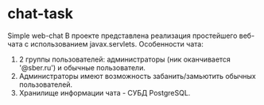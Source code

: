 # chat-task
Simple web-chat
В проекте представлена реализация простейшего веб-чата с использованием javax.servlets.
Особенности чата:
1. 2 группы пользователей: администраторы (ник оканчивается '@sber.ru') и обычные пользователи.
2. Администраторы имеют возможность забанить/замьютить обычных пользователей.
3. Хранилище информации чата - СУБД PostgreSQL.
